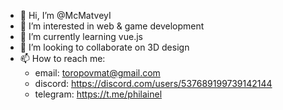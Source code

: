 - 👋 Hi, I’m @McMatveyI
- 👀 I’m interested in web & game development
- 🌱 I’m currently learning vue.js
- 💞️ I’m looking to collaborate on 3D design
- 📫 How to reach me: 
  - email: toropovmat@gmail.com
  - discord: https://discord.com/users/537689199739142144
  - telegram: https://t.me/philainel

